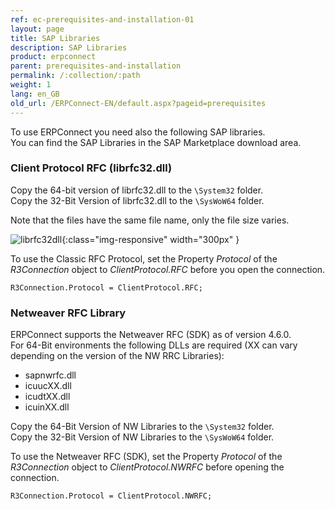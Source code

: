 ```yaml
---
ref: ec-prerequisites-and-installation-01
layout: page
title: SAP Libraries
description: SAP Libraries
product: erpconnect
parent: prerequisites-and-installation
permalink: /:collection/:path
weight: 1
lang: en_GB
old_url: /ERPConnect-EN/default.aspx?pageid=prerequisites
---
```



To use ERPConnect you need also the following SAP libraries.<br>
You can find the SAP Libraries in the SAP Marketplace download area.

### Client Protocol RFC (librfc32.dll)

Copy the 64-bit version of librfc32.dll to the `\System32` folder. <br>
Copy the 32-Bit Version of librfc32.dll to the `\SysWoW64` folder.

Note that the files have the same file name, only the file size varies.

![librfc32dll](/img/content/librfc32dll.png){:class="img-responsive" width="300px" }

To use the Classic RFC Protocol, set the Property *Protocol* of the *R3Connection* object to *ClientProtocol.RFC* before you open the connection.

```
R3Connection.Protocol = ClientProtocol.RFC;
```

### Netweaver RFC Library

ERPConnect supports the Netweaver RFC (SDK) as of version 4.6.0. <br>
For 64-Bit environments the following DLLs are required (XX can vary depending on the version of the NW RRC Libraries):
- sapnwrfc.dll
- icuucXX.dll
- icudtXX.dll
- icuinXX.dll 

Copy the 64-Bit Version of NW Libraries to the `\System32` folder.<br>
Copy the 32-Bit Version of NW Libraries to the `\SysWoW64` folder.

To use the Netweaver RFC (SDK), set the Property *Protocol* of the *R3Connection* object to *ClientProtocol.NWRFC* before opening the connection. 

```
R3Connection.Protocol = ClientProtocol.NWRFC;
```

